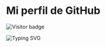 # Mi perfil de GitHub

![Visitor badge](https://visitor-badge.laobi.icu/badge?page_id=salesp07.salesp07)

![Typing SVG](https://readme-typing-svg.herokuapp.com/?font=Righteous&size=35&center=true&vCenter=true&width=500&height=70&duration=4000&lines=Hi+There!+👋;+I'm+Pedro+Muniz!)
